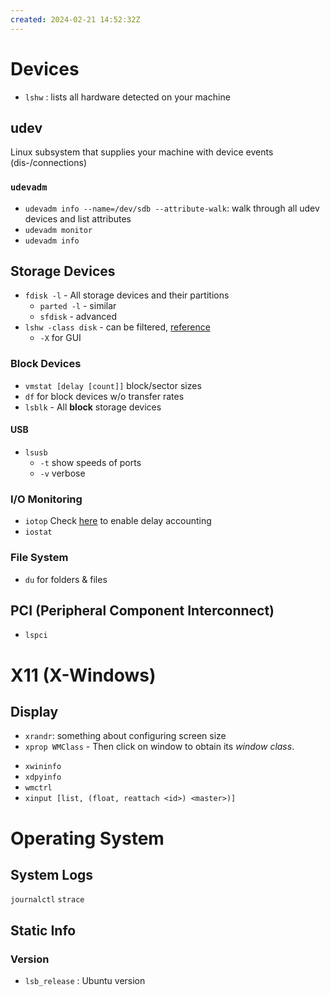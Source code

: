```yaml
---
created: 2024-02-21 14:52:32Z
---
```



# Devices
- `lshw` : lists all hardware detected on your machine
## udev
Linux subsystem that supplies your machine with device events (dis-/connections)
### `udevadm`
- `udevadm info --name=/dev/sdb --attribute-walk`: walk through all udev devices and list attributes
- `udevadm monitor`
- `udevadm info`

## Storage Devices
- `fdisk -l` - All storage devices and their partitions
	- `parted -l` - similar
	- `sfdisk` - advanced
- `lshw -class disk` - can be filtered, [reference](https://access.redhat.com/solutions/1160343)
	- `-X` for GUI
### Block Devices
- `vmstat [delay [count]]` block/sector sizes
- `df` for block devices w/o transfer rates
- `lsblk` - All **block** storage devices
#### USB
- `lsusb`
	- `-t` show speeds of ports
	- `-v` verbose

### I/O Monitoring
- `iotop` Check [here](https://www.kernel.org/doc/html/latest/accounting/delay-accounting.html#usage) to enable delay accounting
- `iostat`
### File System
- `du` for folders & files


## PCI (Peripheral Component Interconnect)
- `lspci`

# X11 (X-Windows)
## Display
- `xrandr`: something about configuring screen size
- `xprop WMClass`  -  Then click on window to obtain its *window class*.
* `xwininfo`
* `xdpyinfo`
* `wmctrl`
* `xinput [list, (float, reattach <id>) <master>)]`

# Operating System
## System Logs
`journalctl`
`strace`

## Static Info
### Version
- `lsb_release` : Ubuntu version

